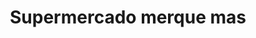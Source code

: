 ---
title: "Supermercado merque mas"
url: /florencia/supermercado-merque-mas/
shop: supermercado
---